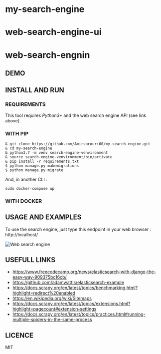 # my-search-engine

# web-search-engine-ui
# web-search-engnin

## DEMO


## INSTALL AND RUN


### REQUIREMENTS
This tool requires *Python3+* and the web search engine API (see link above).

### WITH PIP
```
& git clone https://github.com/Amirsorouri00/my-search-engine.git
& cd my-search-engine
& python3.7 -m venv search-engine-venvironment
& source search-engine-venvironment/bin/activate
& pip install -r requirements.txt
$ python manage.py makemigrations
$ python manage.py migrate
```

And, in another CLI :
```
sudo docker-compose up
```

### WITH DOCKER


## USAGE AND EXAMPLES
To use the search engine, just type this endpoint in your web browser : http://localhost/

![Web search engine](images/search-engine.png?raw=true "Search Engine" )


## USEFULL LINKS
* https://www.freecodecamp.org/news/elasticsearch-with-django-the-easy-way-909375bc16cb/
* https://github.com/adamwattis/elasticsearch-example
* https://docs.scrapy.org/en/latest/topics/benchmarking.html?highlight=redirect%20enabled
* https://en.wikipedia.org/wiki/Sitemaps
* https://docs.scrapy.org/en/latest/topics/extensions.html?highlight=pagecount#extension-settings
* https://docs.scrapy.org/en/latest/topics/practices.html#running-multiple-spiders-in-the-same-process


## LICENCE
MIT

